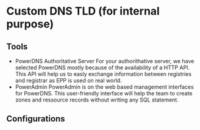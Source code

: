 # Custom DNS TLD (for internal purpose)

## Tools ##

* PowerDNS Authoritative Server 
For your authorithative server, we have selected PowerDNS mostly because of the availability of a HTTP API. This API will help us to easly exchange information between registries and registrar as EPP is used on real world.
* PowerAdmin
PowerAdmin is on the web based management interfaces for PowerDNS. This user-friendly interface will help the team to create zones and ressource records without writing any SQL statement.

## Configurations ##
